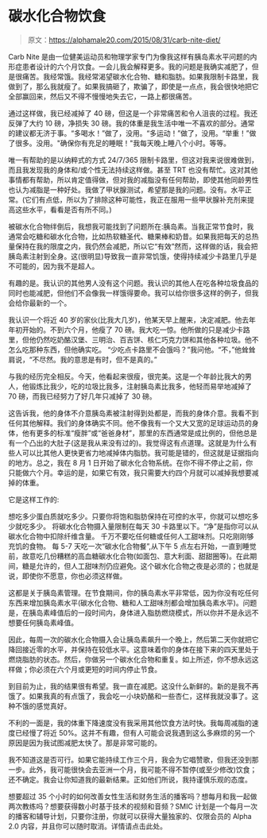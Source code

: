 # 碳水化合物饮食

> 原文：<https://alphamale20.com/2015/08/31/carb-nite-diet/>

Carb Nite 是由一位健美运动员和物理学家专门为像我这样有胰岛素水平问题的内形症患者设计的六个月饮食。一会儿我会解释更多。我的问题是我确实减肥了，但是很痛苦。我经常饿。我经常渴望碳水化合物、糖和脂肪。如果我限制卡路里，我做到了，那么我就瘦了。如果我搞砸了，欺骗了，即使是一点点，我会很快地把它全部赢回来，然后又不得不慢慢地失去它，一路上都很痛苦。

通过这样做，我已经减掉了 40 磅，但这是一个非常痛苦和令人沮丧的过程。我还反弹了大约 10 磅，净损失 30 磅。我的体重是我生活中唯一不喜欢的部分。通常的建议都无济于事。“多喝水！”做了，没用。“多运动！”做了，没用。“举重！”做了很多。没用。"确保你有充足的睡眠！"我每天晚上睡八个小时。等等。

唯一有帮助的是以纳粹式的方式 24/7/365 限制卡路里，但这对我来说很难做到，而且我发现我的身体和/或个性无法持续这样做。甚至 TRT 也没有帮忙。这对其他事情都有帮助，所以肯定值得做，但对我的减脂没有任何帮助，即使其他同龄男性也认为减脂是一种好处。我做了甲状腺测试，希望那是我的问题。没有。水平正常。(它们有点低，所以为了排除这种可能性，我正在服用一些甲状腺补充剂来提高这些水平，看看是否有所不同。)

被碳水化合物绊倒后，我想我可能找到了问题所在:胰岛素。当我正常节食时，我通常会吃糖和碳水化合物，比如热软糖圣代、糖果棒和奶昔。如果我把每天的总热量保持在我的限度之内，我仍然会减肥，所以它“有效”然而，这样做的话，我会把胰岛素注射到全身。这(很明显)导致我一直非常饥饿，使得持续减少卡路里几乎是不可能的，因为我不是超人。

有趣的是。我认识的其他男人没有这个问题。我认识的其他人在吃各种垃圾食品的同时也能减肥，但他们不会像我一样饿得要命。我可以给你很多这样的例子，但我会给你最新的一个。

我认识一个将近 40 岁的家伙(比我大几岁)，他某天早上醒来，决定减肥。他去年年初开始的。不到六个月，他瘦了 70 磅。我大吃一惊。他所做的只是减少卡路里，但他仍然吃奶酪汉堡、三明治、百吉饼、核仁巧克力饼和其他各种垃圾。他不怎么吃那种东西，但他确实吃。
“少吃点卡路里不会饿吗？”我问他。“不，”他耸耸肩说，“不尽然。我的意思是有时，但不是真的。”

与我的经历完全相反。今天，他看起来很瘦，很完美。这是一个年龄比我大的男人，他锻炼比我少，吃的垃圾比我多，注射胰岛素比我多，他轻而易举地减掉了 70 磅，而我已经努力了好几年只减掉了 30 磅。

这告诉我，他的身体不介意胰岛素被注射得到处都是，而我的身体介意。我看不到任何其他解释。我们的身体确实不同。他不像我有一个又大又宽的足球运动员的身体，他有更多的标准“瘦胖”或“爸爸身材”，那里的东西通常是成比例的，但他总是有一个凸出的大肚子(这是我从来没有过的)。我觉得这有点道理。这就是为什么有些人可以比其他人更快更省力地减掉体内脂肪。我可能是错的，但这就是证据指向的地方。总之，我在 8 月 1 日开始了碳水化合物系统。在你不得不停止之前，你只能做六个月。幸运的是，如果它有效，我只需要大约四个月就可以减掉我想要减掉的体重。

它是这样工作的:

想吃多少蛋白质就吃多少。只要你将饱和脂肪保持在可控的水平，你就可以想吃多少就吃多少。
将碳水化合物摄入量限制在每天 30 卡路里以下。“净”是指你可以从碳水化合物中扣除纤维含量。
千万不要吃任何糖或任何人工甜味剂。只吃刚刚够充饥的食物。
每 5-7 天吃一次“碳水化合物餐”,从下午 5 点左右开始，一直到睡觉前，故意吃几份糟糕的高血糖碳水化合物(如面包、意大利面、甜甜圈等)。在此期间，糖是允许的，但人工甜味剂仍应避免。这个碳水化合物之夜是必须的；也就是说，即使你不愿意，你也必须这样做。

这都是关于胰岛素管理。在节食期间，你的胰岛素水平非常低，因为你没有吃任何东西来增加胰岛素水平(碳水化合物、糖和人工甜味剂都会增加胰岛素水平)。问题是，在胰岛素峰值后的一段时间内，身体进入脂肪燃烧模式，所以你并不是永远不想要任何胰岛素峰值。

因此，每周一次的碳水化合物摄入会让胰岛素飙升一个晚上，然后第二天你就把它降回接近零的水平，并保持在较低水平。这意味着你的身体在接下来的四天里处于燃烧脂肪的状态。然后，你做另一个碳水化合物和重复。如上所述，你不想永远这样做；你必须在六个月或更短的时间内停止节食。

到目前为止，我的结果很有希望。我一直在减肥。这没什么新鲜的。新的是我不再饿了。如果我真的有点饿了，我会吃一小块奶酪和一些杏仁，这样我就没事了。这种不饿的感觉真好。

不利的一面是，我的体重下降速度没有我采用其他饮食方法时快。我每周减脂的速度已经慢了将近 50%。这并不有趣，但有人可能会说我遇到这么多麻烦的另一个原因是因为我试图减肥太快了。那是非常可能的。

我不知道这是否可行。如果它能持续工作三个月，我会为它唱赞歌，但我还没到那一步。此外，我可能很快会去亚洲一个月，我可能不得不暂停(或至少修改)饮食；还不确定。我会让你知道我的最新结果。正如他们所说，我持谨慎乐观的态度。

想要超过 35 个小时的如何改善女性生活和财务生活的播客吗？想每月和我一起做两次教练吗？想要获得数小时基于技术的视频和音频？SMIC 计划是一个每月一次的播客和辅导计划，只要你注册，你就可以获得大量独家的、仅限会员的 Alpha 2.0 内容，并且你可以随时取消。详情请点击此处。